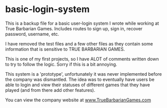 # basic-login-system

This is a backup file for a basic user-login system I wrote while working at True Barbarian Games.  Includes routes to sign up, sign in, recover password, username, etc.

I have removed the test files and a few other files as they contain some information that is sensitive to TRUE BARBARIAN GAMES.

This is one of my first projects, so I have ALOT of comments written down to try to follow the logic.  Sorry if this is a bit annoying.

This system is a 'prototype', unfortunately it was never implemented before the company was dismantled.  The idea was to eventually have users be able to login and view their statuses of different games that they have played (and from there add other features).

You can view the company website at www.TrueBarbarianGames.com
